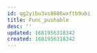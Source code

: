 ```yaml
---
id: qg2yibu3vs8886wxftb9ubi
title: Func_pushable
desc: ''
updated: 1681956318342
created: 1681956318342
---
```

